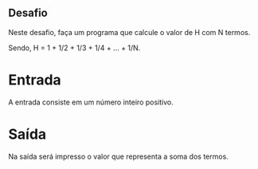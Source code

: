 ## Desafio
Neste desafio, faça um programa que calcule o valor de H com N termos. 

Sendo, H = 1 + 1/2 + 1/3 + 1/4 + ... + 1/N. 

# Entrada 
A entrada consiste em um número inteiro positivo. 

# Saída 
Na saída será impresso o valor que representa a soma dos termos.